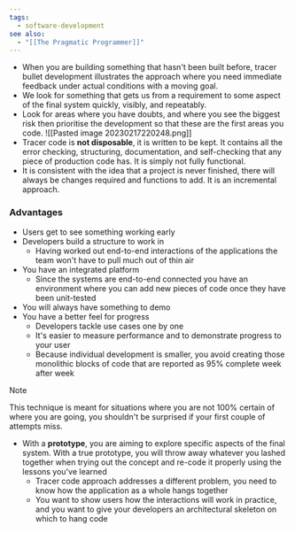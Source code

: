 ```yaml
---
tags:
  - software-development
see also:
  - "[[The Pragmatic Programmer]]"
---
```

- When you are building something that hasn't been built before, tracer bullet development illustrates the approach where you need immediate feedback under actual conditions with a moving goal.
- We look for something that gets us from a requirement to some aspect of the final system quickly, visibly, and repeatably.
- Look for areas where you have doubts, and where you see the biggest risk then prioritise the development so that these are the first areas you code.
  ![[Pasted image 20230217220248.png]]
- Tracer code is **not disposable**, it is written to be kept. It contains all the error checking, structuring, documentation, and self-checking that any piece of production code has. It is simply not fully functional.
- It is consistent with the idea that a project is never finished, there will always be changes required and functions to add. It is an incremental approach.

### Advantages

- Users get to see something working early
- Developers build a structure to work in
  - Having worked out end-to-end interactions of the applications the team won't have to pull much out of thin air
- You have an integrated platform
  - Since the systems are end-to-end connected you have an environment where you can add new pieces of code once they have been unit-tested
- You will always have something to demo
- You have a better feel for progress
  - Developers tackle use cases one by one
  - It's easier to measure performance and to demonstrate progress to your user
  - Because individual development is smaller, you avoid creating those monolithic blocks of code that are reported as 95% complete week after week

> [!note]
> This technique is meant for situations where you are not 100% certain of where you are going, you shouldn't be surprised if your first couple of attempts miss.

- With a **prototype**, you are aiming to explore specific aspects of the final system. With a true prototype, you will throw away whatever you lashed together when trying out the concept and re-code it properly using the lessons you've learned
  - Tracer code approach addresses a different problem, you need to know how the application as a whole hangs together
  - You want to show users how the interactions will work in practice, and you want to give your developers an architectural skeleton on which to hang code
